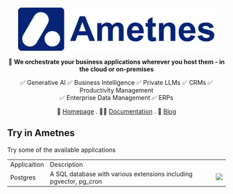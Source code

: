 <p align="center">
  <img height="100" src="https://github.com/ametnes/.github/raw/update-emojis/profile/AmetnesLogo3.png" alt="Ametnes" title="Ametnes">
</p>

<p align="center">
   👋 <b>We orchestrate your business applications wherever you host them - in the cloud or on-premises</b>
   </p>
<p align="center">
 ✅ Generative AI ✅  Business Intelligence ✅  Private LLMs ✅  CRMs ✅  Productivity Management <br/> ✅  Enterprise Data Management ✅  ERPs
</p>

<p align="center">
🏡 <a href="https://cloud.ametnes.com">Homepage</a> . 
👩‍💻 <a href="https://cloud.ametnes.com/docs/">Documentation</a> .
🍿 <a href="https://cloud.ametnes.com/blog/">Blog</a>

</p>


## Try in Ametnes
Try some of the available applications
<table>
  <tr>
    <td>Applicaition</td>
    <td>Description</td>
    <td></td>
   </tr> 
   <tr>
      <td>Postgres</td>
      <td>A SQL database with various extensions including pgvector, pg_cron</td>
      <td><a href="https://cloud.ametnes.com/console/signin?callback_id=xiex7aiYo5wa8ooshavae6ik5ShoopieS4So7Aixaejieph6noothaj7nahquageza9wahtaSoo2vaingaed9gu9OoPhee6thi2iu4ThieZohci1waiyohn8eiVat4zah4aiy9saiy5suteiquasah" rel="Try in Ametnes" _target="blank"><img src="https://cloud.ametnes.com/api/assets/trywithametnes" width="150" /></a></td>
  </tr>
</table>
